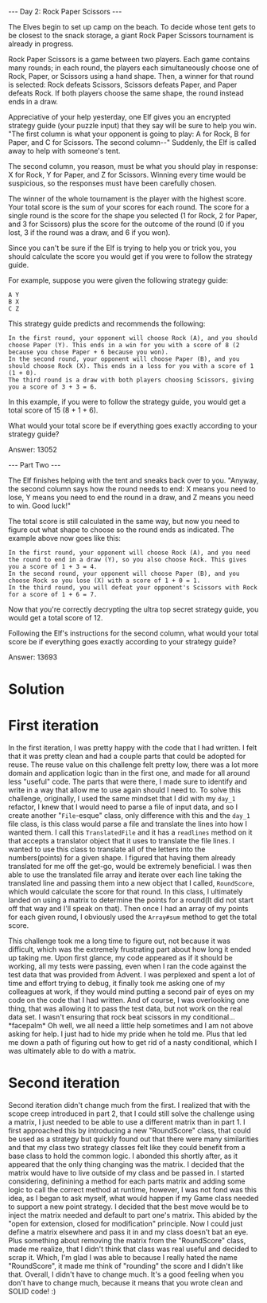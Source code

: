 --- Day 2: Rock Paper Scissors ---

The Elves begin to set up camp on the beach. To decide whose tent gets to be closest to the snack storage, a giant Rock Paper Scissors tournament is already in progress.

Rock Paper Scissors is a game between two players. Each game contains many rounds; in each round, the players each simultaneously choose one of Rock, Paper, or Scissors using a hand shape. Then, a winner for that round is selected: Rock defeats Scissors, Scissors defeats Paper, and Paper defeats Rock. If both players choose the same shape, the round instead ends in a draw.

Appreciative of your help yesterday, one Elf gives you an encrypted strategy guide (your puzzle input) that they say will be sure to help you win. "The first column is what your opponent is going to play: A for Rock, B for Paper, and C for Scissors. The second column--" Suddenly, the Elf is called away to help with someone's tent.

The second column, you reason, must be what you should play in response: X for Rock, Y for Paper, and Z for Scissors. Winning every time would be suspicious, so the responses must have been carefully chosen.

The winner of the whole tournament is the player with the highest score. Your total score is the sum of your scores for each round. The score for a single round is the score for the shape you selected (1 for Rock, 2 for Paper, and 3 for Scissors) plus the score for the outcome of the round (0 if you lost, 3 if the round was a draw, and 6 if you won).

Since you can't be sure if the Elf is trying to help you or trick you, you should calculate the score you would get if you were to follow the strategy guide.

For example, suppose you were given the following strategy guide:

```
A Y
B X
C Z
```

This strategy guide predicts and recommends the following:

    In the first round, your opponent will choose Rock (A), and you should choose Paper (Y). This ends in a win for you with a score of 8 (2 because you chose Paper + 6 because you won).
    In the second round, your opponent will choose Paper (B), and you should choose Rock (X). This ends in a loss for you with a score of 1 (1 + 0).
    The third round is a draw with both players choosing Scissors, giving you a score of 3 + 3 = 6.

In this example, if you were to follow the strategy guide, you would get a total score of 15 (8 + 1 + 6).

What would your total score be if everything goes exactly according to your strategy guide?

Answer: 13052

--- Part Two ---

The Elf finishes helping with the tent and sneaks back over to you. "Anyway, the second column says how the round needs to end: X means you need to lose, Y means you need to end the round in a draw, and Z means you need to win. Good luck!"

The total score is still calculated in the same way, but now you need to figure out what shape to choose so the round ends as indicated. The example above now goes like this:

    In the first round, your opponent will choose Rock (A), and you need the round to end in a draw (Y), so you also choose Rock. This gives you a score of 1 + 3 = 4.
    In the second round, your opponent will choose Paper (B), and you choose Rock so you lose (X) with a score of 1 + 0 = 1.
    In the third round, you will defeat your opponent's Scissors with Rock for a score of 1 + 6 = 7.

Now that you're correctly decrypting the ultra top secret strategy guide, you would get a total score of 12.

Following the Elf's instructions for the second column, what would your total score be if everything goes exactly according to your strategy guide?

Answer: 13693

# Solution

# First iteration
In the first iteration, I was pretty happy with the code that I had written. I felt that it was pretty clean and 
had a couple parts that could be adopted for reuse. The reuse value on this challenge felt pretty low, there was
a lot more domain and application logic than in the first one, and made for all around less "useful" code. The parts
that were there, I made sure to identify and write in a way that allow me to use again should I need to. To solve this
challenge, originally, I used the same mindset that I did with my `day_1` refactor, I knew that I would need to parse a
file of input data, and so I create another "`File`-esque" class, only difference with this and the `day_1` file class,
is this class would parse a file and translate the lines into how I wanted them. I call this `TranslatedFile` and it has
a `readlines` method on it that accepts a translator object that it uses to translate the file lines. I wanted to use this
class to translate all of the letters into the numbers(points) for a given shape. I figured that having them already translated
for me off the get-go, would be extremely beneficial. I was then able to use the translated file array and iterate over each line
taking the translated line and passing them into a new object that I called, `RoundScore`, which would calculate the score for
that round. In this class, I ultimately landed on using a matrix to determine the points for a round(It did not start off that
way and I'll speak on that). Then once I had an array of my points for each given round, I obviously used the `Array#sum` method
to get the total score.

This challenge took me a long time to figure out, not because it was difficult, which was the extremely frustrating
part about how long it ended up taking me. Upon first glance, my code appeared as if it should be working, all my tests 
were passing, even when I ran the code against the test data that was provided from Advent. I was perplexed and spent a 
lot of time and effort trying to debug, it finally took me asking one of my colleagues at work, if they would mind putting 
a second pair of eyes on my code on the code that I had written. And of course, I was overlooking one thing, that was 
allowing  it to pass the test data, but not work on the real data set. I wasn't ensuring that rock beat scissors in my conditional...
\*facepalm\* Oh well, we all need a little help sometimes and I am not above asking for help. I just had to hide my pride
when he told me. Plus that led me down a path of figuring out how to get rid of a nasty conditional, which I was ultimately
able to do with a matrix.

# Second iteration
Second iteration didn't change much from the first. I realized that with the scope creep introduced in
part 2, that I could still solve the challenge using a matrix, I just needed to be able to use a different matrix
than in part 1. I first approached this by introducing a new "RoundScore" class, that could be used as a strategy
but quickly found out that there were many similarities and that my class two strategy classes felt like they could
benefit from a base class to hold the common logic. I abonded this shortly after, as it appeared that the only thing
changing was the matrix. I decided that the matrix would have to live outside of my class and be passed in. I started
considering, definining a method for each parts matrix and adding some logic to call the correct method at runtime, however,
I was not fond was this idea, as I began to ask myself, what would happen if my Game class needed to support a new point
strategy. I decided that the best move would be to inject the matrix needed and default to part one's matrix. This abided by
the "open for extension, closed for modification" principle. Now I could just define a matrix elsewhere and pass it in and
my class doesn't bat an eye. Plus something about removing the matrix from the "RoundScore" class, made me realize, that I
didn't think that class was real useful and decided to scrap it. Which, I'm glad I was able to because I really hated the name
"RoundScore", it made me think of "rounding" the score and I didn't like that. Overall, I didn't have to change much. It's a
good feeling when you don't have to change much, because it means that you wrote clean and SOLID code! :)
